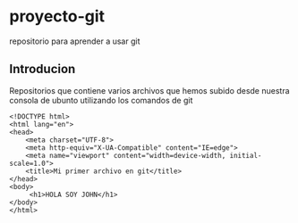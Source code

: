 # proyecto-git
repositorio para aprender a usar git 
## Introducion 
Repositorios que contiene varios archivos que hemos subido desde nuestra consola de ubunto
utilizando los comandos de git 

```
<!DOCTYPE html>
<html lang="en">
<head>
    <meta charset="UTF-8">
    <meta http-equiv="X-UA-Compatible" content="IE=edge">
    <meta name="viewport" content="width=device-width, initial-scale=1.0">
    <title>Mi primer archivo en git</title>
</head>
<body>
     <h1>HOLA SOY JOHN</h1>
</body>
</html>
```

